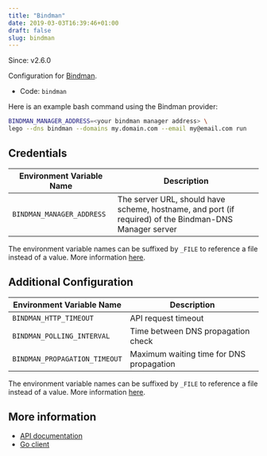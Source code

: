 ```yaml
---
title: "Bindman"
date: 2019-03-03T16:39:46+01:00
draft: false
slug: bindman
---
```


<!-- THIS DOCUMENTATION IS AUTO-GENERATED. PLEASE DO NOT EDIT. -->
<!-- providers/dns/bindman/bindman.toml -->
<!-- THIS DOCUMENTATION IS AUTO-GENERATED. PLEASE DO NOT EDIT. -->

Since: v2.6.0

Configuration for [Bindman](https://github.com/labbsr0x/bindman-dns-webhook).


<!--more-->

- Code: `bindman`

Here is an example bash command using the Bindman provider:

```bash
BINDMAN_MANAGER_ADDRESS=<your bindman manager address> \
lego --dns bindman --domains my.domain.com --email my@email.com run
```




## Credentials

| Environment Variable Name | Description |
|-----------------------|-------------|
| `BINDMAN_MANAGER_ADDRESS` | The server URL, should have scheme, hostname, and port (if required) of the Bindman-DNS Manager server |

The environment variable names can be suffixed by `_FILE` to reference a file instead of a value.
More information [here](/lego/dns/#configuration-and-credentials).


## Additional Configuration

| Environment Variable Name | Description |
|--------------------------------|-------------|
| `BINDMAN_HTTP_TIMEOUT` | API request timeout |
| `BINDMAN_POLLING_INTERVAL` | Time between DNS propagation check |
| `BINDMAN_PROPAGATION_TIMEOUT` | Maximum waiting time for DNS propagation |

The environment variable names can be suffixed by `_FILE` to reference a file instead of a value.
More information [here](/lego/dns/#configuration-and-credentials).




## More information

- [API documentation](https://gitlab.isc.org/isc-projects/bind9)
- [Go client](https://github.com/labbsr0x/bindman-dns-webhook)

<!-- THIS DOCUMENTATION IS AUTO-GENERATED. PLEASE DO NOT EDIT. -->
<!-- providers/dns/bindman/bindman.toml -->
<!-- THIS DOCUMENTATION IS AUTO-GENERATED. PLEASE DO NOT EDIT. -->
